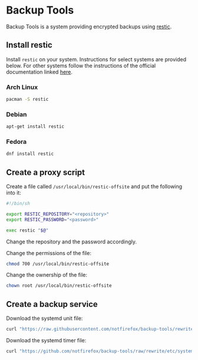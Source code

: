 # Backup Tools
Backup Tools is a system providing
encrypted backups using [restic](https://restic.net/).

## Install restic
Install `restic` on your system. Instructions
for select systems are provided below. For 
other systems follow the instructions of the 
official documentation linked 
[here](https://restic.readthedocs.io/en/stable/020_installation.html).

### Arch Linux
```sh
pacman -S restic
```

### Debian
```sh
apt-get install restic
```

### Fedora
```sh
dnf install restic
```

## Create a proxy script
Create a file called `/usr/local/bin/restic-offsite` and 
put the following into it:
```sh
#!/bin/sh

export RESTIC_REPOSITORY="<repository>"
export RESTIC_PASSWORD="<password>"

exec restic "$@"
```
Change the repository and the password accordingly.

Change the permissions of the file:
```sh
chmod 700 /usr/local/bin/restic-offsite
```

Change the ownership of the file:
```sh
chown root /usr/local/bin/restic-offsite
```

## Create a backup service
Download the systemd unit file:
```sh
curl "https://raw.githubusercontent.com/notfirefox/backup-tools/rewrite/etc/systemd/user/restic-backup.service" -o /etc/systemd/user/restic-backup.service
```

Download the systemd timer file:
```sh
curl "https://github.com/notfirefox/backup-tools/raw/rewrite/etc/systemd/user/restic-backup.timer" -o /etc/systemd/user/restic-backup.timer
```
